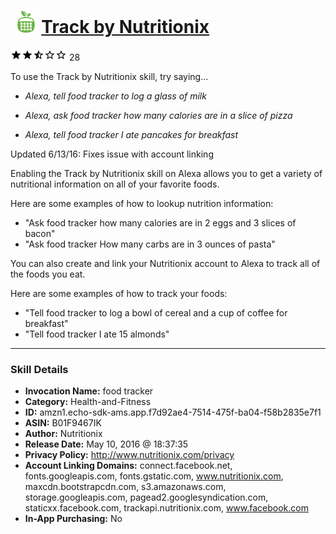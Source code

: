 # &nbsp;<img src="skill_icon" alt="Track by Nutritionix icon" width="36"> [Track by Nutritionix](http://alexa.amazon.com/#skills/amzn1.echo-sdk-ams.app.f7d92ae4-7514-475f-ba04-f58b2835e7f1)
![2.6 stars](../../images/ic_star_black_18dp_1x.png)![2.6 stars](../../images/ic_star_black_18dp_1x.png)![2.6 stars](../../images/ic_star_half_black_18dp_1x.png)![2.6 stars](../../images/ic_star_border_black_18dp_1x.png)![2.6 stars](../../images/ic_star_border_black_18dp_1x.png) 28

To use the Track by Nutritionix skill, try saying...

* *Alexa, tell food tracker to log a glass of milk*

* *Alexa, ask food tracker how many calories are in a slice of pizza*

* *Alexa, tell food tracker I ate pancakes for breakfast*

Updated 6/13/16: Fixes issue with account linking 

Enabling the Track by Nutritionix skill on Alexa allows you to get a variety of nutritional information on all of your favorite foods. 

Here are some examples of how to lookup nutrition information:

 - "Ask food tracker how many calories are in 2 eggs and 3 slices of bacon"
 - "Ask food tracker How many carbs are in 3 ounces of pasta"

You can also create and link your Nutritionix account to Alexa to track all of the foods you eat.

Here are some examples of how to track your foods:

- "Tell food tracker to log a bowl of cereal and a cup of coffee for breakfast"
- "Tell food tracker I ate 15 almonds"

***

### Skill Details

* **Invocation Name:** food tracker
* **Category:** Health-and-Fitness
* **ID:** amzn1.echo-sdk-ams.app.f7d92ae4-7514-475f-ba04-f58b2835e7f1
* **ASIN:** B01F9467IK
* **Author:** Nutritionix
* **Release Date:** May 10, 2016 @ 18:37:35
* **Privacy Policy:** http://www.nutritionix.com/privacy
* **Account Linking Domains:** connect.facebook.net, fonts.googleapis.com, fonts.gstatic.com, www.nutritionix.com, maxcdn.bootstrapcdn.com, s3.amazonaws.com, storage.googleapis.com, pagead2.googlesyndication.com, staticxx.facebook.com, trackapi.nutritionix.com, www.facebook.com
* **In-App Purchasing:** No
